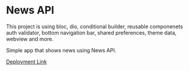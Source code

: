 # News API

This project is using bloc, dio, conditional builder, reusable componenets auth validator, bottom navigation bar, shared preferences, theme data, webview and more.

Simple app that shows news using News API.

[Deployment Link](https://adel-rihan.github.io/news_api/)
